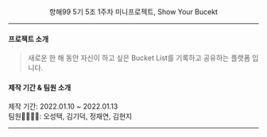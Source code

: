 <div align ="center">
  항해99 5기 5조 1주차 미니프로젝트, Show Your Bucekt
</div>

* * *

#### 프로젝트 소개
> 새로운 한 해 동안 자신이 하고 싶은 Bucket List를 기록하고 공유하는 플랫폼 입니다.

#### 제작 기간 & 팀원 소개
제작 기간: 2022.01.10 ~ 2022.01.13  
팀원🧑‍💻👩‍💻: 오성택, 김기덕, 정재연, 김현지
* * *

